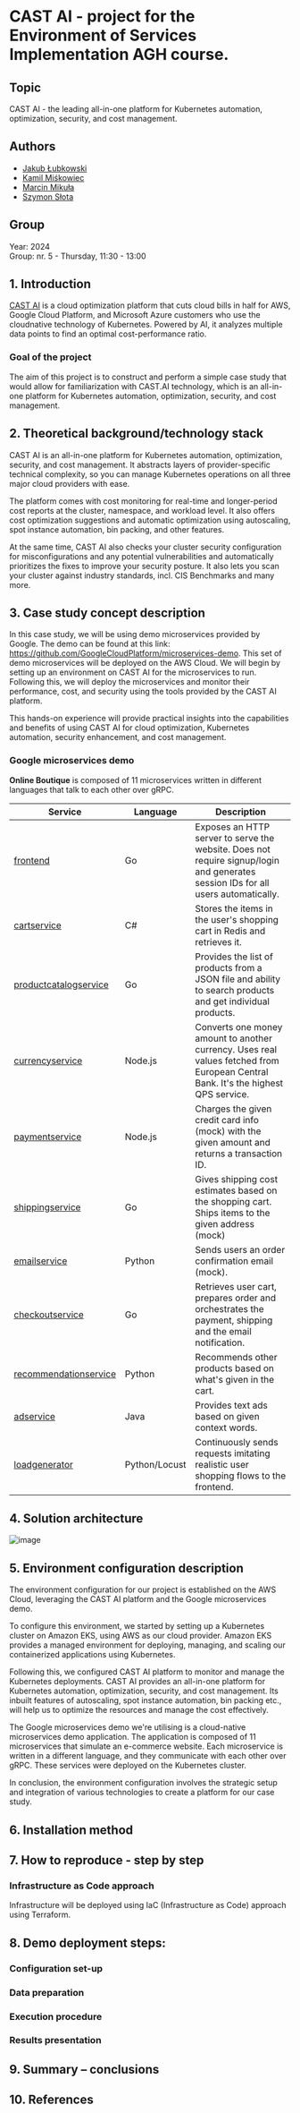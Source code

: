 # CAST AI - project for the Environment of Services Implementation AGH course.

## Topic

CAST AI - the leading all-in-one platform for Kubernetes automation, optimization, security, and cost management.

## Authors
- [Jakub Łubkowski](https://github.com/jakobcodes)
- [Kamil Miśkowiec](https://github.com/miskowieck)
- [Marcin Mikuła](https://github.com/mamikula)
- [Szymon Słota](https://github.com/sslota)

## Group 

Year: 2024
<br>
Group: nr. 5 - Thursday, 11:30 - 13:00

## 1. Introduction

[CAST AI](https://cast.ai/) is a cloud optimization platform that cuts cloud bills in half for AWS,
Google Cloud Platform, and Microsoft Azure customers who use the cloudnative technology of Kubernetes. Powered by AI, it analyzes multiple data
points to find an optimal cost-performance ratio.

### Goal of the project 

The aim of this project is to construct and perform a simple case study that would allow for familiarization with CAST.AI technology, which is an all-in-one platform for Kubernetes automation, optimization, security, and cost management.

## 2. Theoretical background/technology stack

CAST AI is an all-in-one platform for Kubernetes automation, optimization, security, and cost management. It abstracts layers of provider-specific technical complexity, so you can manage Kubernetes operations on all three major cloud providers with ease.

The platform comes with cost monitoring for real-time and longer-period cost reports at the cluster, namespace, and workload level. It also offers cost optimization suggestions and automatic optimization using autoscaling, spot instance automation, bin packing, and other features.

At the same time, CAST AI also checks your cluster security configuration for misconfigurations and any potential vulnerabilities and automatically prioritizes the fixes to improve your security posture. It also lets you scan your cluster against industry standards, incl. CIS Benchmarks and many more.

## 3. Case study concept description

In this case study, we will be using demo microservices provided by Google. The demo can be found at this link: https://github.com/GoogleCloudPlatform/microservices-demo. This set of demo microservices will be deployed on the AWS Cloud.
We will begin by setting up an environment on CAST AI for the microservices to run. Following this, we will deploy the microservices and monitor their performance, cost, and security using the tools provided by the CAST AI platform.

This hands-on experience will provide practical insights into the capabilities and benefits of using CAST AI for cloud optimization, Kubernetes automation, security enhancement, and cost management.

### Google microservices demo

**Online Boutique** is composed of 11 microservices written in different
languages that talk to each other over gRPC.

| Service                                              | Language      | Description                                                                                                                       |
| ---------------------------------------------------- | ------------- | --------------------------------------------------------------------------------------------------------------------------------- |
| [frontend](/src/frontend)                           | Go            | Exposes an HTTP server to serve the website. Does not require signup/login and generates session IDs for all users automatically. |
| [cartservice](/src/cartservice)                     | C#            | Stores the items in the user's shopping cart in Redis and retrieves it.                                                           |
| [productcatalogservice](/src/productcatalogservice) | Go            | Provides the list of products from a JSON file and ability to search products and get individual products.                        |
| [currencyservice](/src/currencyservice)             | Node.js       | Converts one money amount to another currency. Uses real values fetched from European Central Bank. It's the highest QPS service. |
| [paymentservice](/src/paymentservice)               | Node.js       | Charges the given credit card info (mock) with the given amount and returns a transaction ID.                                     |
| [shippingservice](/src/shippingservice)             | Go            | Gives shipping cost estimates based on the shopping cart. Ships items to the given address (mock)                                 |
| [emailservice](/src/emailservice)                   | Python        | Sends users an order confirmation email (mock).                                                                                   |
| [checkoutservice](/src/checkoutservice)             | Go            | Retrieves user cart, prepares order and orchestrates the payment, shipping and the email notification.                            |
| [recommendationservice](/src/recommendationservice) | Python        | Recommends other products based on what's given in the cart.                                                                      |
| [adservice](/src/adservice)                         | Java          | Provides text ads based on given context words.                                                                                   |
| [loadgenerator](/src/loadgenerator)                 | Python/Locust | Continuously sends requests imitating realistic user shopping flows to the frontend.                                              |

## 4. Solution architecture

![image](https://github.com/mamikula/Environment-of-Services-Implementation/assets/85311656/52a2faa2-61a4-4a8c-95e4-163d1dee9504)

## 5. Environment configuration description

The environment configuration for our project is established on the AWS Cloud, leveraging the CAST AI platform and the Google microservices demo.

To configure this environment, we started by setting up a Kubernetes cluster on Amazon EKS, using AWS as our cloud provider. Amazon EKS provides a managed environment for deploying, managing, and scaling our containerized applications using Kubernetes.

Following this, we configured CAST AI platform to monitor and manage the Kubernetes deployments. CAST AI provides an all-in-one platform for Kubernetes automation, optimization, security, and cost management. Its inbuilt features of autoscaling, spot instance automation, bin packing etc., will help us to optimize the resources and manage the cost effectively.

The Google microservices demo we're utilising is a cloud-native microservices demo application. The application is composed of 11 microservices that simulate an e-commerce website. Each microservice is written in a different language, and they communicate with each other over gRPC. These services were deployed on the Kubernetes cluster.

In conclusion, the environment configuration involves the strategic setup and integration of various technologies to create a platform for our case study.


## 6. Installation method

## 7. How to reproduce - step by step

### Infrastructure as Code approach
Infrastructure will be deployed using IaC (Infrastructure as Code) approach using Terraform. 

## 8. Demo deployment steps:

### Configuration set-up

### Data preparation

### Execution procedure

### Results presentation

## 9. Summary – conclusions

## 10. References






